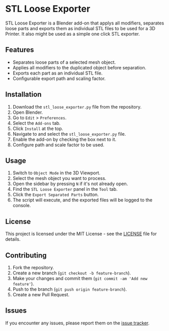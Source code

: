 # STL Loose Exporter

STL Loose Exporter is a Blender add-on that applys all modifiers, separates loose parts and exports them as individual STL files to be used for a 3D Printer.
It also might be used as a simple one click STL exporter.

## Features

- Separates loose parts of a selected mesh object.
- Applies all modifiers to the duplicated object before separation.
- Exports each part as an individual STL file.
- Configurable export path and scaling factor.

## Installation

1. Download the `stl_loose_exporter.py` file from the repository.
2. Open Blender.
3. Go to `Edit` > `Preferences`.
4. Select the `Add-ons` tab.
5. Click `Install` at the top.
6. Navigate to and select the `stl_loose_exporter.py` file.
7. Enable the add-on by checking the box next to it.
8. Configure path and scale factor to be used.

## Usage

1. Switch to `Object Mode` in the 3D Viewport.
2. Select the mesh object you want to process.
3. Open the sidebar by pressing `N` if it's not already open.
4. Find the `STL Loose Exporter` panel in the `Tool` tab.
5. Click the `Export Separated Parts` button.
6. The script will execute, and the exported files will be logged to the console.

## License

This project is licensed under the MIT License - see the [LICENSE](LICENSE) file for details.

## Contributing

1. Fork the repository.
2. Create a new branch (`git checkout -b feature-branch`).
3. Make your changes and commit them (`git commit -am 'Add new feature'`).
4. Push to the branch (`git push origin feature-branch`).
5. Create a new Pull Request.

## Issues

If you encounter any issues, please report them on the [issue tracker](https://github.com/thhart/stl-loose-exporter/issues).

